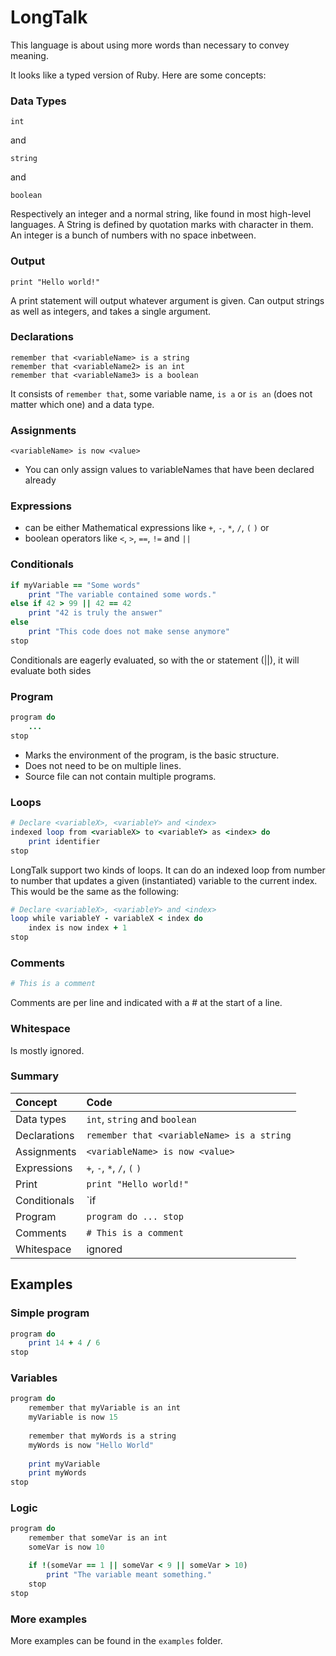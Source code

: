 # LongTalk

This language is about using more words than necessary to convey meaning.

It looks like a typed version of Ruby. Here are some concepts:

### Data Types

```
int
```

and

```
string
```

and 

```
boolean
```

Respectively an integer and a normal string, like found in most high-level languages. A String is defined by quotation marks with character in them. An integer is a bunch of numbers with no space inbetween.


### Output

```
print "Hello world!"
```

A print statement will output whatever argument is given. Can output strings as well as integers, and takes a single argument.


### Declarations

```
remember that <variableName> is a string
remember that <variableName2> is an int
remember that <variableName3> is a boolean
``` 

It consists of `remember that`, some variable name, `is a` or `is an` (does not matter which one) and a data type.

### Assignments

```
<variableName> is now <value>
```

- You can only assign values to variableNames that have been declared already

### Expressions

- can be either Mathematical expressions like `+`, `-`, `*`, `/`, `(`  `)` or
- boolean operators like `<`, `>`, `==`, `!=` and `||`

### Conditionals
```ruby
if myVariable == "Some words"
	print "The variable contained some words."
else if 42 > 99 || 42 == 42
	print "42 is truly the answer"
else
	print "This code does not make sense anymore"
stop 
```

Conditionals are eagerly evaluated, so with the or statement (||), it will evaluate both sides

### Program

```ruby 
program do
	...
stop
```

- Marks the environment of the program, is the basic structure.
- Does not need to be on multiple lines.
- Source file can not contain multiple programs.

### Loops

```ruby
# Declare <variableX>, <variableY> and <index>
indexed loop from <variableX> to <variableY> as <index> do
	print identifier
stop
```

LongTalk support two kinds of loops. It can do an indexed loop from number to number that updates a given (instantiated) variable to the current index. This would be the same as the following:

``` ruby
# Declare <variableX>, <variableY> and <index>
loop while variableY - variableX < index do
	index is now index + 1
stop
```


### Comments

```ruby
# This is a comment
```

Comments are per line and indicated with a # at the start of a line.

### Whitespace

Is mostly ignored.

### Summary

| Concept | Code |
|:--------|:-----|
| Data types | `int`, `string` and `boolean` |
| Declarations | `remember that <variableName> is a string` |
| Assignments | `<variableName> is now <value>` | 
| Expressions | `+`, `-`, `*`, `/`, `(`  `)` |
| Print | `print "Hello world!"` |
| Conditionals | `if <variable> || <boolean expression> <statements> stop` |
| Program | `program do ... stop` |
| Comments | `# This is a comment` |
| Whitespace | ignored |


## Examples

### Simple program

```ruby
program do
	print 14 + 4 / 6
stop
```

### Variables

```ruby
program do
	remember that myVariable is an int
	myVariable is now 15
	
	remember that myWords is a string
	myWords is now "Hello World"
	
	print myVariable
	print myWords
stop
```

### Logic

```ruby
program do
    remember that someVar is an int
    someVar is now 10

    if !(someVar == 1 || someVar < 9 || someVar > 10)
        print "The variable meant something."
    stop
stop
```

### More examples

More examples can be found in the `examples` folder.
